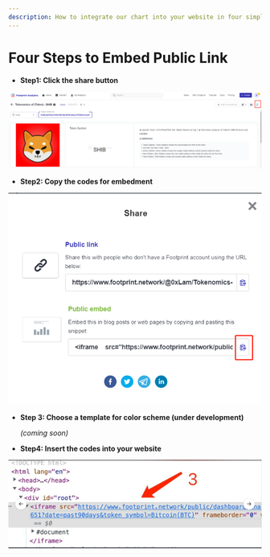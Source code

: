 ```yaml
---
description: How to integrate our chart into your website in four simple steps.
---
```


# Four Steps to Embed Public Link

* **Step1: Click the share button**

![](<../../.gitbook/assets/0 (2)>)

* **Step2: Copy the codes for embedment**

![](../../.gitbook/assets/1)

*   **Step 3: Choose a template for color scheme (under development)**

    &#x20;_(coming soon)_
* **Step4: Insert the codes into your website**

![](<../../.gitbook/assets/2 (4)>)
